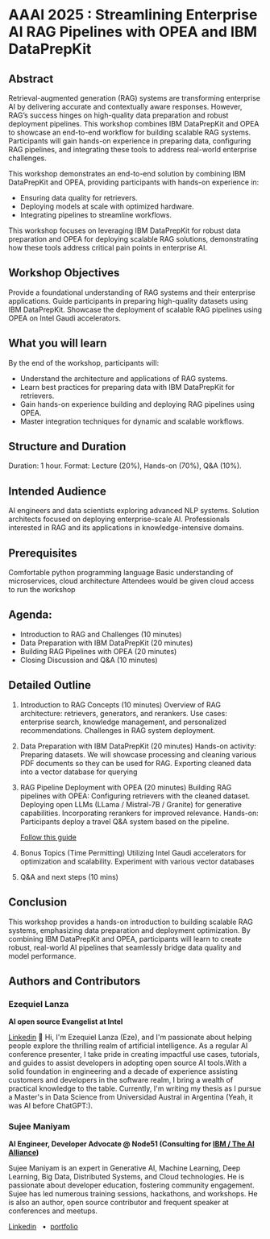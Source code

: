 # AAAI 2025 : Streamlining Enterprise AI RAG Pipelines with OPEA and IBM DataPrepKit

## Abstract

Retrieval-augmented generation (RAG) systems are transforming enterprise AI by delivering accurate and contextually aware responses. However, RAG’s success hinges on high-quality data preparation and robust deployment pipelines. This workshop combines IBM DataPrepKit and OPEA to showcase an end-to-end workflow for building scalable RAG systems. Participants will gain hands-on experience in preparing data, configuring RAG pipelines, and integrating these tools to address real-world enterprise challenges.

This workshop demonstrates an end-to-end solution by combining IBM DataPrepKit and OPEA, providing participants with hands-on experience in: 
- Ensuring data quality for retrievers.
- Deploying models at scale with optimized hardware.
- Integrating pipelines to streamline workflows.

This workshop focuses on leveraging IBM DataPrepKit for robust data preparation and OPEA for deploying scalable RAG solutions, demonstrating how these tools address critical pain points in enterprise AI.

## Workshop Objectives

Provide a foundational understanding of RAG systems and their enterprise applications.
Guide participants in preparing high-quality datasets using IBM DataPrepKit.
Showcase the deployment of scalable RAG pipelines using OPEA on Intel Gaudi accelerators.

## What you will learn
By the end of the workshop, participants will:
- Understand the architecture and applications of RAG systems.
- Learn best practices for preparing data with IBM DataPrepKit for retrievers.
- Gain hands-on experience building and deploying RAG pipelines using OPEA.
- Master integration techniques for dynamic and scalable workflows.

## Structure and Duration
Duration: 1 hour.
Format: Lecture (20%), Hands-on (70%), Q&A (10%).

## Intended Audience
AI engineers and data scientists exploring advanced NLP systems.
Solution architects focused on deploying enterprise-scale AI.
Professionals interested in RAG and its applications in knowledge-intensive domains.

## Prerequisites
Comfortable python programming language
Basic understanding of microservices, cloud architecture
Attendees would be given cloud access to run the workshop

## Agenda:
- Introduction to RAG and Challenges (10 minutes)
- Data Preparation with IBM DataPrepKit (20 minutes)
- Building RAG Pipelines with OPEA (20 minutes)
- Closing Discussion and Q&A (10 minutes)

## Detailed Outline
1. Introduction to RAG Concepts (10 minutes)
Overview of RAG architecture: retrievers, generators, and rerankers.
Use cases: enterprise search, knowledge management, and personalized recommendations.
Challenges in RAG system deployment.

2. Data Preparation with IBM DataPrepKit (20 minutes)
Hands-on activity: Preparing datasets.
We will showcase processing and cleaning various PDF documents so they can be used for RAG.
Exporting cleaned data into a vector database for querying

3. RAG Pipeline Deployment with OPEA (20 minutes)
Building RAG pipelines with OPEA:
Configuring retrievers with the cleaned dataset.
Deploying open LLMs (LLama / Mistral-7B / Granite) for generative capabilities.
Incorporating rerankers for improved relevance.
Hands-on: Participants deploy a travel Q&A system based on the pipeline.

    [Follow this guide](data-prep.md)

4. Bonus Topics (Time Permitting)
Utilizing Intel Gaudi accelerators for optimization and scalability.
Experiment with various vector databases

5. Q&A  and next steps (10 mins)

## Conclusion
This workshop provides a hands-on introduction to building scalable RAG systems, emphasizing data preparation and deployment optimization. By combining IBM DataPrepKit and OPEA, participants will learn to create robust, real-world AI pipelines that seamlessly bridge data quality and model performance.


## Authors and Contributors

### Ezequiel Lanza

**AI open source Evangelist at Intel**


[Linkedin](https://www.linkedin.com/in/ezelanza/)
👋 Hi, I'm Ezequiel Lanza (Eze), and I'm passionate about helping people explore the thrilling realm of artificial intelligence. As a regular AI conference presenter, I take pride in creating impactful use cases, tutorials, and guides to assist developers in adopting open source AI tools.With a solid foundation in engineering and a decade of experience assisting customers and developers in the software realm, I bring a wealth of practical knowledge to the table. Currently, I'm writing my thesis as I pursue a Master's in Data Science from Universidad Austral in Argentina (Yeah, it was AI before ChatGPT:).

### Sujee Maniyam

**AI Engineer, Developer Advocate @ Node51 (Consulting for [IBM / The AI Alliance](https://thealliance.ai/))**  <br>

Sujee Maniyam is an expert in Generative AI, Machine Learning, Deep Learning, Big Data, Distributed Systems, and Cloud technologies. He is passionate about developer education, fostering community engagement. Sujee has led numerous training sessions, hackathons, and workshops. He is also an author, open source contributor and frequent speaker at conferences and meetups.

[Linkedin](https://www.linkedin.com/in/sujeemaniyam/) &nbsp;  • &nbsp;[portfolio](https://sujee.dev/portfolio)